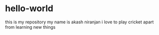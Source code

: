 # hello-world
this is my repository
my name is akash niranjan 
i love to play cricket apart from learning new things
